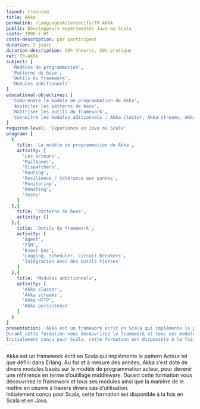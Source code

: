 ```yaml
---
layout: training
title: Akka
permalink: /LanguagesAlternatifs/TR-AKKA
public: Développeurs expérimentés Java ou Scala
costs: 1990 € HT
costs-description: par participant
duration: 3 jours
duration-description: 50% théorie, 50% pratique
ref: TR-AKKA
subject: [
  'Modèles de programmation',
  'Patterns de base',
  'Outils du framework',
  'Modules additionnels'
]
educational-objectives: [
  'Comprendre le modèle de programmation de Akka',
  'Assimiler les patterns de base',
  'Maîtriser les outils du framework',
  'Connaître les modules aditionnels : Akka cluster, Akka streams, Akka HTTP, Akka persistence'
]
required-level: 'Expérience en Java ou Scala'
program: [
  {
    title: 'Le modèle de programmation de Akka',
    activity: [
      'Les acteurs',
      'Mailboxes',
      'Dispatchers',
      'Routing',
      'Resilience / tolérance aux pannes',
      'Monitoring',
      'Remoting',
      'Tests'
    ]
  },{
    title: 'Patterns de base',
    activity: []
  },{
    title: 'Outils du framework',
    activity: [
      'Agent',
      'FSM',
      'Event bus',
      'Logging, Scheduler, Circuit Breakers',
      'Intégration avec des outils tierces'
    ]
  },{
    title: 'Modules additionnels',
    activity: [
      'Akka cluster',
      'Akka streams',
      'Akka HTTP',
      'Akka persistence'
    ]
  }
]
presentation: 'Akka est un framework écrit en Scala qui implémente le pattern Acteur tel que défini dans Erlang. Au fur et à mesure des années, Akka s’est doté de divers modules basés sur le modèle de programmation acteur, pour devenir une référence en terme d’outillage middleware.
Durant cette formation vous découvrirez le framework et tous ses modules ainsi que la manière de le mettre en oeuvre à travers divers cas d’utilisation.
Initialement conçu pour Scala, cette formation est disponible à la fois en Scala et en Java.'
---
```


Akka est un framework écrit en Scala qui implémente le pattern Acteur tel que défini dans Erlang. Au fur et à mesure des années, Akka s’est doté de divers modules basés sur le modèle de programmation acteur, pour devenir une référence en terme d’outillage middleware.
Durant cette formation vous découvrirez le framework et tous ses modules ainsi que la manière de le mettre en oeuvre à travers divers cas d’utilisation.  
Initialement conçu pour Scala, cette formation est disponible à la fois en Scala et en Java.
